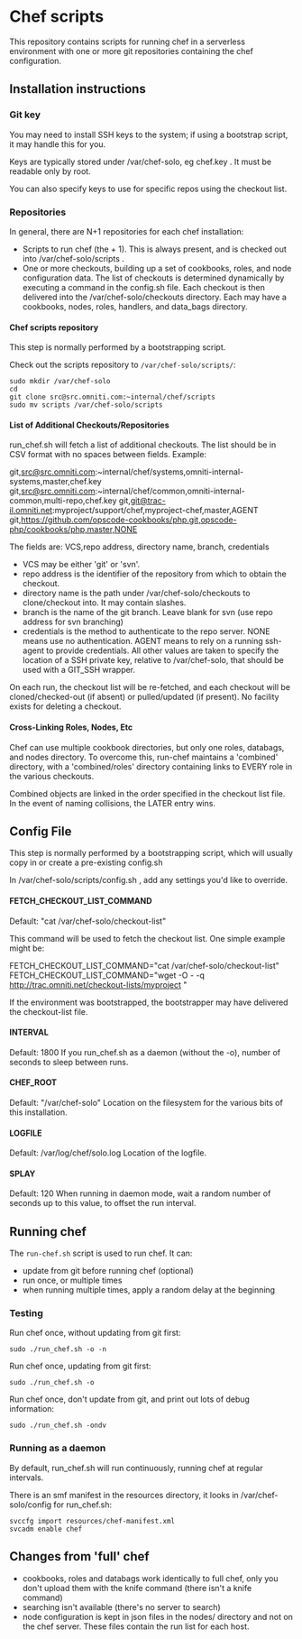# Chef scripts

This repository contains scripts for running chef in a serverless
environment with one or more git repositories containing the chef
configuration.

## Installation instructions

### Git key

You may need to install SSH keys to the system; if using a bootstrap script, it may handle this for you.

Keys are typically stored under /var/chef-solo, eg chef.key .  It must be readable only by root.

You can also specify keys to use for specific repos using the checkout list.

### Repositories

In general, there are N+1 repositories for each chef installation:

 * Scripts to run chef (the + 1).  This is always present, and is checked out 
   into /var/chef-solo/scripts .
 * One or more checkouts, building up a set of cookbooks, roles, and node 
   configuration data.  The list of checkouts is determined dynamically by 
   executing a command in the config.sh file.  Each checkout is then delivered
   into the /var/chef-solo/checkouts directory.  Each may have a cookbooks, 
   nodes, roles, handlers, and data_bags directory.

#### Chef scripts repository

This step is normally performed by a bootstrapping script.

Check out the scripts repository to `/var/chef-solo/scripts/`:

    sudo mkdir /var/chef-solo
    cd
    git clone src@src.omniti.com:~internal/chef/scripts
    sudo mv scripts /var/chef-solo/scripts

#### List of Additional Checkouts/Repositories

run_chef.sh will fetch a list of additional checkouts.  The list should be in CSV format with no spaces between fields.  Example:

   git,src@src.omniti.com:~internal/chef/systems,omniti-internal-systems,master,chef.key
   git,src@src.omniti.com:~internal/chef/common,omniti-internal-common,multi-repo,chef.key
   git,git@trac-il.omniti.net:myproject/support/chef,myproject-chef,master,AGENT
   git,https://github.com/opscode-cookbooks/php.git,opscode-php/cookbooks/php,master,NONE

The fields are: VCS,repo address, directory name, branch, credentials
 * VCS may be either 'git' or 'svn'.
 * repo address is the identifier of the repository from which to obtain the checkout.
 * directory name is the path under /var/chef-solo/checkouts to clone/checkout into.  It may contain slashes.
 * branch is the name of the git branch.  Leave blank for svn (use repo address for svn branching)
 * credentials is the method to authenticate to the repo server.  NONE means use no authentication.  AGENT means to rely on a running ssh-agent to provide credentials.  All other values are taken to specify the location of a SSH private key, relative to /var/chef-solo, that should be used with a GIT_SSH wrapper.

On each run, the checkout list will be re-fetched, and each checkout will be cloned/checked-out (if absent) or pulled/updated (if present).  No facility exists for deleting a checkout.

#### Cross-Linking Roles, Nodes, Etc

Chef can use multiple cookbook directories, but only one roles, databags, and nodes directory.  To overcome this, run-chef maintains a 'combined' directory, with a 'combined/roles' directory containing links to EVERY role in the various checkouts.  

Combined objects are linked in the order specified in the checkout list file.  In the event of naming collisions, the LATER entry wins.

## Config File

This step is normally performed by a bootstrapping script, which will usually copy in or create a pre-existing config.sh

In /var/chef-solo/scripts/config.sh , add any settings you'd like to override.

#### FETCH_CHECKOUT_LIST_COMMAND

Default: "cat /var/chef-solo/checkout-list"

This command will be used to fetch the checkout list.  One simple example might be:

 FETCH_CHECKOUT_LIST_COMMAND="cat /var/chef-solo/checkout-list"
 FETCH_CHECKOUT_LIST_COMMAND="wget -O - -q http://trac.omniti.net/checkout-lists/myproject "

If the environment was bootstrapped, the bootstrapper may have delivered the checkout-list file.

#### INTERVAL

Default: 1800
If you run_chef.sh as a daemon (without the -o), number of seconds to sleep between runs.

#### CHEF_ROOT

Default: "/var/chef-solo"
Location on the filesystem for the various bits of this installation.

#### LOGFILE

Default:  /var/log/chef/solo.log
Location of the logfile.

#### SPLAY

Default: 120
When running in daemon mode, wait a random number of seconds up to this value, to offset the run interval.

## Running chef

The `run-chef.sh` script is used to run chef. It can:

 - update from git before running chef (optional)
 - run once, or multiple times
 - when running multiple times, apply a random delay at the beginning

### Testing

Run chef once, without updating from git first:

    sudo ./run_chef.sh -o -n

Run chef once, updating from git first:

    sudo ./run_chef.sh -o

Run chef once, don't update from git, and print out lots of debug information:

    sudo ./run_chef.sh -ondv

### Running as a daemon

By default, run_chef.sh will run continuously, running chef at regular
intervals.

There is an smf manifest in the resources directory, it looks in
/var/chef-solo/config for run_chef.sh:

    svccfg import resources/chef-manifest.xml
    svcadm enable chef

## Changes from 'full' chef

 - cookbooks, roles and databags work identically to full chef, only you don't
   upload them with the knife command (there isn't a knife command)
 - searching isn't available (there's no server to search)
 - node configuration is kept in json files in the nodes/ directory and not on
   the chef server. These files contain the run list for each host.
